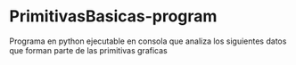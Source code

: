 # PrimitivasBasicas-program

Programa en python ejecutable en consola que analiza los siguientes datos que forman parte de las primitivas graficas  
